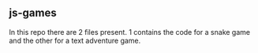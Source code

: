 ## js-games

In this repo there are 2 files present. 1 contains the code for a snake game and the other for a text adventure game.
